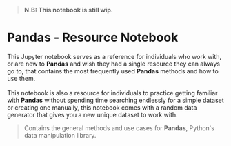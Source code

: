 >**N.B: This notebook is still wip.**

# Pandas - Resource Notebook

This Jupyter notebook serves as a reference for individuals who work with, or are new to **Pandas** and wish they had a single resource they can always go to, that contains the most frequently used **Pandas** methods and how to use them. 
<br>
<br>
This notebook is also a resource for individuals to practice getting familiar with **Pandas** without spending time searching endlessly for a simple dataset or creating one manually, this notebook comes with a random data generator that gives you a new unique dataset to work with.

> Contains the general methods and use cases for **Pandas**, Python's data manipulation library.

